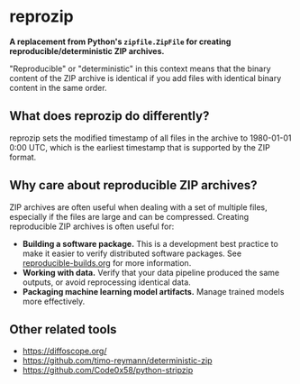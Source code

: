 # reprozip

**A replacement from Python's `zipfile.ZipFile` for creating reproducible/deterministic ZIP archives.**

"Reproducible" or "deterministic" in this context means that the binary content of the ZIP archive is identical if you add files with identical binary content in the same order.

## What does reprozip do differently?

reprozip sets the modified timestamp of all files in the archive to 1980-01-01 0:00 UTC, which is the earliest timestamp that is supported by the ZIP format.

## Why care about reproducible ZIP archives?

ZIP archives are often useful when dealing with a set of multiple files, especially if the files are large and can be compressed. Creating reproducible ZIP archives is often useful for:

- **Building a software package.** This is a development best practice to make it easier to verify distributed software packages. See [reproducible-builds.org](https://reproducible-builds.org/) for more information.
- **Working with data.** Verify that your data pipeline produced the same outputs, or avoid reprocessing identical data.
- **Packaging machine learning model artifacts.** Manage trained models more effectively.

## Other related tools

- https://diffoscope.org/
- https://github.com/timo-reymann/deterministic-zip
- https://github.com/Code0x58/python-stripzip
